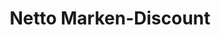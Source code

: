 ---
title: "Netto Marken-Discount"
url: /schoeneck-vogtl/netto-marken-discount/
shop: Supermarkt
---